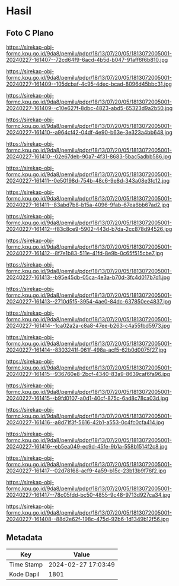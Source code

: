 # Hasil

## Foto C Plano

https://sirekap-obj-formc.kpu.go.id/9da8/pemilu/pdpr/18/13/07/20/05/1813072005001-20240227-161407--72cd64f9-6acd-4b5d-b047-91aff6f6b810.jpg

https://sirekap-obj-formc.kpu.go.id/9da8/pemilu/pdpr/18/13/07/20/05/1813072005001-20240227-161409--105dcbaf-4c95-4dec-bcad-8096d45bbc31.jpg

https://sirekap-obj-formc.kpu.go.id/9da8/pemilu/pdpr/18/13/07/20/05/1813072005001-20240227-161409--c10e627f-8dbc-4823-abd5-65323d9a2b50.jpg

https://sirekap-obj-formc.kpu.go.id/9da8/pemilu/pdpr/18/13/07/20/05/1813072005001-20240227-161410--a964cf42-04df-4e90-b63e-3e323a4bb648.jpg

https://sirekap-obj-formc.kpu.go.id/9da8/pemilu/pdpr/18/13/07/20/05/1813072005001-20240227-161410--02e67deb-90a7-4f31-8683-5bac5adbb586.jpg

https://sirekap-obj-formc.kpu.go.id/9da8/pemilu/pdpr/18/13/07/20/05/1813072005001-20240227-161411--0e50198d-754b-48c6-9e8d-343a08e3fc12.jpg

https://sirekap-obj-formc.kpu.go.id/9da8/pemilu/pdpr/18/13/07/20/05/1813072005001-20240227-161411--83abd7b8-b15a-4096-9fab-67ea6bb67ad2.jpg

https://sirekap-obj-formc.kpu.go.id/9da8/pemilu/pdpr/18/13/07/20/05/1813072005001-20240227-161412--f83c8ce9-5902-443d-b7da-2cc878d94526.jpg

https://sirekap-obj-formc.kpu.go.id/9da8/pemilu/pdpr/18/13/07/20/05/1813072005001-20240227-161412--8f7e1b83-511e-41fd-8e9b-0c65f515cbe7.jpg

https://sirekap-obj-formc.kpu.go.id/9da8/pemilu/pdpr/18/13/07/20/05/1813072005001-20240227-161413--b95e45db-05ca-4e3a-b70d-3fc4d017b7d1.jpg

https://sirekap-obj-formc.kpu.go.id/9da8/pemilu/pdpr/18/13/07/20/05/1813072005001-20240227-161413--2710d5f5-3954-4ae0-84dc-637850ee4837.jpg

https://sirekap-obj-formc.kpu.go.id/9da8/pemilu/pdpr/18/13/07/20/05/1813072005001-20240227-161414--1ca02a2a-c8a8-47ee-b263-c4a55fbd5973.jpg

https://sirekap-obj-formc.kpu.go.id/9da8/pemilu/pdpr/18/13/07/20/05/1813072005001-20240227-161414--8303241f-061f-498a-acf5-62b0d0075f27.jpg

https://sirekap-obj-formc.kpu.go.id/9da8/pemilu/pdpr/18/13/07/20/05/1813072005001-20240227-161415--936760e8-2bcf-4340-83a9-8639caf6fa96.jpg

https://sirekap-obj-formc.kpu.go.id/9da8/pemilu/pdpr/18/13/07/20/05/1813072005001-20240227-161415--b9fd0107-a0d1-40cf-875c-6ad8c78ca03d.jpg

https://sirekap-obj-formc.kpu.go.id/9da8/pemilu/pdpr/18/13/07/20/05/1813072005001-20240227-161416--a8d71f3f-5616-42b1-a553-0c4fc0cfa414.jpg

https://sirekap-obj-formc.kpu.go.id/9da8/pemilu/pdpr/18/13/07/20/05/1813072005001-20240227-161416--eb5ea049-ec9d-45fe-9b1a-558b1514f2c8.jpg

https://sirekap-obj-formc.kpu.go.id/9da8/pemilu/pdpr/18/13/07/20/05/1813072005001-20240227-161417--02d78168-acf9-4a59-b15c-23b13b9f76f2.jpg

https://sirekap-obj-formc.kpu.go.id/9da8/pemilu/pdpr/18/13/07/20/05/1813072005001-20240227-161417--78c05fdd-bc50-4855-9c48-9713d927ca34.jpg

https://sirekap-obj-formc.kpu.go.id/9da8/pemilu/pdpr/18/13/07/20/05/1813072005001-20240227-161408--88d2e62f-198c-475d-92b6-1d1349b12f56.jpg


## Metadata

| Key        | Value               |
| ---------- | ------------------- |
| Time Stamp | 2024-02-27 17:03:49 |
| Kode Dapil | 1801                |



